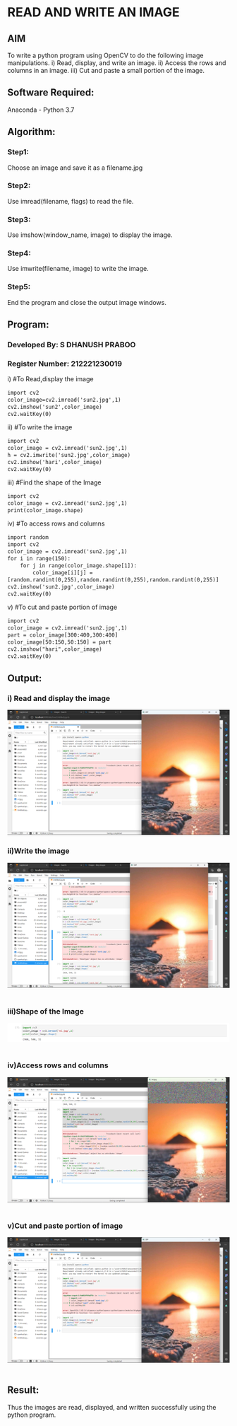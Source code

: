 # READ AND WRITE AN IMAGE
## AIM
To write a python program using OpenCV to do the following image manipulations.
i) Read, display, and write an image.
ii) Access the rows and columns in an image.
iii) Cut and paste a small portion of the image.

## Software Required:
Anaconda - Python 3.7
## Algorithm:
### Step1:
Choose an image and save it as a filename.jpg
### Step2:
Use imread(filename, flags) to read the file.
### Step3:
Use imshow(window_name, image) to display the image.
### Step4:
Use imwrite(filename, image) to write the image.
### Step5:
End the program and close the output image windows.
## Program:
### Developed By: S DHANUSH PRABOO
### Register Number: 212221230019
i) #To Read,display the image
~~~
import cv2
color_image=cv2.imread('sun2.jpg',1)
cv2.imshow('sun2',color_image)
cv2.waitKey(0)  
~~~
ii) #To write the image
~~~
import cv2
color_image = cv2.imread('sun2.jpg',1)
h = cv2.imwrite('sun2.jpg',color_image)
cv2.imshow('hari',color_image)
cv2.waitKey(0) 
~~~

iii) #Find the shape of the Image
~~~
import cv2
color_image = cv2.imread('sun2.jpg',1)
print(color_image.shape)
~~~

iv) #To access rows and columns
~~~
import random
import cv2
color_image = cv2.imread('sun2.jpg',1)
for i in range(150):
    for j in range(color_image.shape[1]):
        color_image[i][j] = [random.randint(0,255),random.randint(0,255),random.randint(0,255)]
cv2.imshow('sun2.jpg',color_image)
cv2.waitKey(0)
~~~


v) #To cut and paste portion of image
~~~
import cv2
color_image = cv2.imread('sun2.jpg',1)
part = color_image[300:400,300:400]
color_image[50:150,50:150] = part
cv2.imshow("hari",color_image)
cv2.waitKey(0)
~~~



## Output:

### i) Read and display the image

![DIP1](1.png)

### ii)Write the image
![DIP1](2.png)
<br>
<br>

### iii)Shape of the Image
![DIP1](3.png)
<br>
<br>

### iv)Access rows and columns
![DIP1](4.png)
<br>
<br>

### v)Cut and paste portion of image
![DIP1](1.png)
<br>
<br>

## Result:
Thus the images are read, displayed, and written successfully using the python program.


